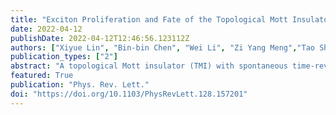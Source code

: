 ```yaml
---
title: "Exciton Proliferation and Fate of the Topological Mott Insulator in a Twisted Bilayer Graphene Lattice Model"
date: 2022-04-12
publishDate: 2022-04-12T12:46:56.123112Z
authors: ["Xiyue Lin", "Bin-bin Chen", "Wei Li", "Zi Yang Meng","Tao Shi"]
publication_types: ["2"]
abstract: "A topological Mott insulator (TMI) with spontaneous time-reversal symmetry breaking and nonzero Chern number has been discovered in a real-space effective model for twisted bilayer graphene (TBG) at 3/4 filling in the strong coupling limit. However, the finite temperature properties of such a TMI state remain illusive. In this work, employing the state-of-the-art thermal tensor network and the perturbative field-theoretical approaches, we obtain the finite-T phase diagram and the dynamical properties of the TBG model. The phase diagram includes the quantum anomalous Hall and charge density wave phases at low T, and an Ising transition separating them from the high-T symmetric phases. Because of the proliferation of excitons—particle-hole bound states—the transitions take place at a significantly reduced temperature than the mean-field estimation. The exciton phase is accompanied with distinctive experimental signatures in such as in charge compressibilities and optical conductivities close to the transition. Our work explains the smearing of the many-electron state topology by proliferating excitons and opens an avenue for controlled many-body investigations on finite-temperature states in the TBG and other quantum moire ́ systems."
featured: True
publication: "Phys. Rev. Lett."
doi: "https://doi.org/10.1103/PhysRevLett.128.157201"
---
```


